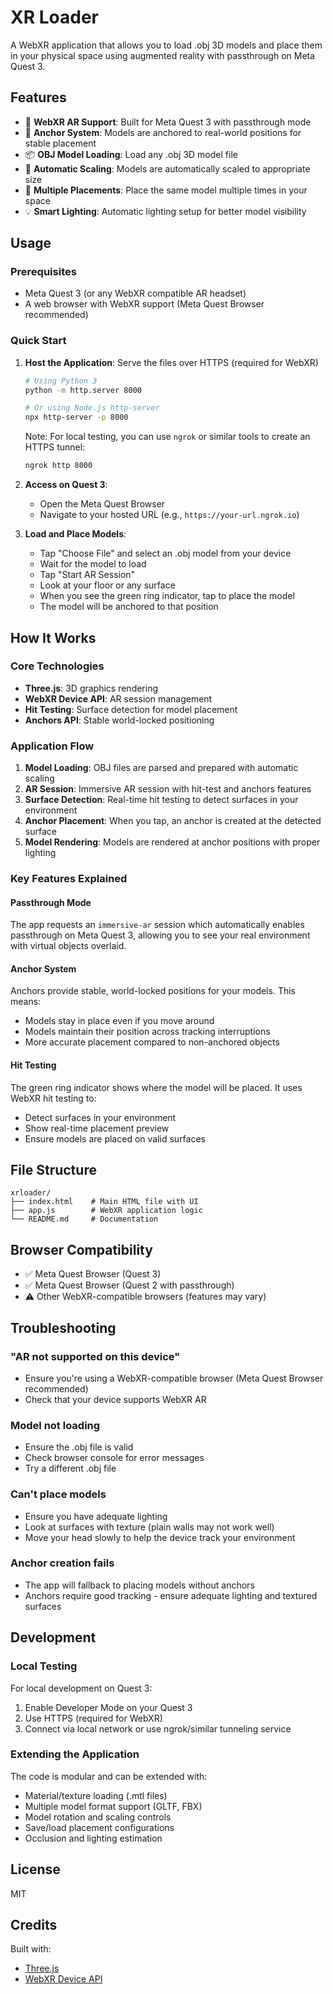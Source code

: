 # XR Loader

A WebXR application that allows you to load .obj 3D models and place them in your physical space using augmented reality with passthrough on Meta Quest 3.

## Features

- 📱 **WebXR AR Support**: Built for Meta Quest 3 with passthrough mode
- 🎯 **Anchor System**: Models are anchored to real-world positions for stable placement
- 📦 **OBJ Model Loading**: Load any .obj 3D model file
- 🎨 **Automatic Scaling**: Models are automatically scaled to appropriate size
- 🔄 **Multiple Placements**: Place the same model multiple times in your space
- 💡 **Smart Lighting**: Automatic lighting setup for better model visibility

## Usage

### Prerequisites

- Meta Quest 3 (or any WebXR compatible AR headset)
- A web browser with WebXR support (Meta Quest Browser recommended)

### Quick Start

1. **Host the Application**: Serve the files over HTTPS (required for WebXR)
   ```bash
   # Using Python 3
   python -m http.server 8000
   
   # Or using Node.js http-server
   npx http-server -p 8000
   ```
   
   Note: For local testing, you can use `ngrok` or similar tools to create an HTTPS tunnel:
   ```bash
   ngrok http 8000
   ```

2. **Access on Quest 3**: 
   - Open the Meta Quest Browser
   - Navigate to your hosted URL (e.g., `https://your-url.ngrok.io`)

3. **Load and Place Models**:
   - Tap "Choose File" and select an .obj model from your device
   - Wait for the model to load
   - Tap "Start AR Session"
   - Look at your floor or any surface
   - When you see the green ring indicator, tap to place the model
   - The model will be anchored to that position

## How It Works

### Core Technologies

- **Three.js**: 3D graphics rendering
- **WebXR Device API**: AR session management
- **Hit Testing**: Surface detection for model placement
- **Anchors API**: Stable world-locked positioning

### Application Flow

1. **Model Loading**: OBJ files are parsed and prepared with automatic scaling
2. **AR Session**: Immersive AR session with hit-test and anchors features
3. **Surface Detection**: Real-time hit testing to detect surfaces in your environment
4. **Anchor Placement**: When you tap, an anchor is created at the detected surface
5. **Model Rendering**: Models are rendered at anchor positions with proper lighting

### Key Features Explained

#### Passthrough Mode
The app requests an `immersive-ar` session which automatically enables passthrough on Meta Quest 3, allowing you to see your real environment with virtual objects overlaid.

#### Anchor System
Anchors provide stable, world-locked positions for your models. This means:
- Models stay in place even if you move around
- Models maintain their position across tracking interruptions
- More accurate placement compared to non-anchored objects

#### Hit Testing
The green ring indicator shows where the model will be placed. It uses WebXR hit testing to:
- Detect surfaces in your environment
- Show real-time placement preview
- Ensure models are placed on valid surfaces

## File Structure

```
xrloader/
├── index.html    # Main HTML file with UI
├── app.js        # WebXR application logic
└── README.md     # Documentation
```

## Browser Compatibility

- ✅ Meta Quest Browser (Quest 3)
- ✅ Meta Quest Browser (Quest 2 with passthrough)
- ⚠️ Other WebXR-compatible browsers (features may vary)

## Troubleshooting

### "AR not supported on this device"
- Ensure you're using a WebXR-compatible browser (Meta Quest Browser recommended)
- Check that your device supports WebXR AR

### Model not loading
- Ensure the .obj file is valid
- Check browser console for error messages
- Try a different .obj file

### Can't place models
- Ensure you have adequate lighting
- Look at surfaces with texture (plain walls may not work well)
- Move your head slowly to help the device track your environment

### Anchor creation fails
- The app will fallback to placing models without anchors
- Anchors require good tracking - ensure adequate lighting and textured surfaces

## Development

### Local Testing

For local development on Quest 3:
1. Enable Developer Mode on your Quest 3
2. Use HTTPS (required for WebXR)
3. Connect via local network or use ngrok/similar tunneling service

### Extending the Application

The code is modular and can be extended with:
- Material/texture loading (.mtl files)
- Multiple model format support (GLTF, FBX)
- Model rotation and scaling controls
- Save/load placement configurations
- Occlusion and lighting estimation

## License

MIT

## Credits

Built with:
- [Three.js](https://threejs.org/)
- [WebXR Device API](https://www.w3.org/TR/webxr/)
